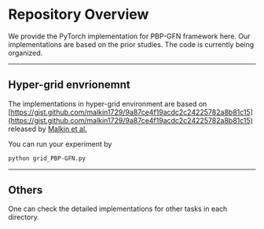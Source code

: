 # Repository Overview
We provide the PyTorch implementation for PBP-GFN framework here. Our implementations are based on the prior studies. The code is currently being organized.


---

## Hyper-grid envrionemnt

The implementations in hyper-grid environment are based on [https://gist.github.com/malkin1729/9a87ce4f19acdc2c24225782a8b81c15](https://gist.github.com/malkin1729/9a87ce4f19acdc2c24225782a8b81c15) released by [Malkin et al.](https://arxiv.org/abs/2201.13259)

You can run your experiment by 

```bash
python grid_PBP-GFN.py
```

---

## Others

One can check the detailed implementations for other tasks in each directory.

